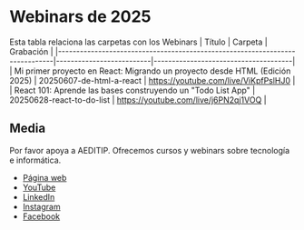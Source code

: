 # Webinars de 2025
Esta tabla relaciona las carpetas con los Webinars
| Título                                                                      | Carpeta                  | Grabación                            |
|-----------------------------------------------------------------------------|--------------------------|--------------------------------------|
| Mi primer proyecto en React: Migrando un proyecto desde HTML (Edición 2025) | 20250607-de-html-a-react | https://youtube.com/live/ViKpfPslHJ0 |
| React 101: Aprende las bases construyendo un "Todo List App"                | 20250628-react-to-do-list | https://youtube.com/live/j6PN2qj1VOQ |

## Media
Por favor apoya a AEDITIP. Ofrecemos cursos y webinars sobre tecnología e informática.
- [Página web](https://www.aeditip.com)
- [YouTube](https://www.youtube.com/c/AEDITIP)
- [LinkedIn](https://www.linkedin.com/company/AEDITIP/)
- [Instagram](https://www.instagram.com/aeditip)
- [Facebook](https://www.facebook.com/aeditip)
